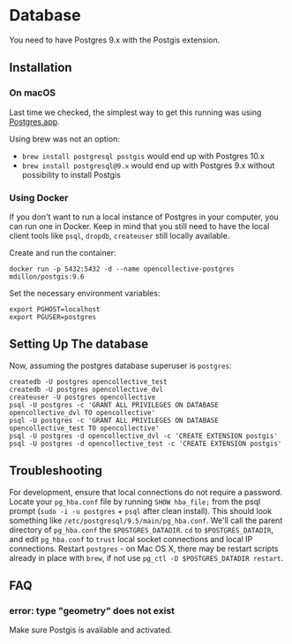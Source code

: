 # Database

You need to have Postgres 9.x with the Postgis extension.

## Installation

### On macOS

Last time we checked, the simplest way to get this running was using [Postgres.app](http://postgresapp.com/).

Using brew was not an option:

- `brew install postgresql postgis` would end up with Postgres 10.x
- `brew install postgresql@9.x` would end up with Postgres 9.x without possibility to install Postgis

### Using Docker

If you don't want to run a local instance of Postgres in your computer, you can run one in Docker.
Keep in mind that you still need to have the local client tools like `psql`, `dropdb`, `createuser` still locally available.

Create and run the container:

```
docker run -p 5432:5432 -d --name opencollective-postgres mdillon/postgis:9.6
```

Set the necessary environment variables:

```
export PGHOST=localhost
export PGUSER=postgres
```

## Setting Up The database

Now, assuming the postgres database superuser is `postgres`:

```
createdb -U postgres opencollective_test
createdb -U postgres opencollective_dvl
createuser -U postgres opencollective
psql -U postgres -c 'GRANT ALL PRIVILEGES ON DATABASE opencollective_dvl TO opencollective'
psql -U postgres -c 'GRANT ALL PRIVILEGES ON DATABASE opencollective_test TO opencollective'
psql -U postgres -d opencollective_dvl -c 'CREATE EXTENSION postgis'
psql -U postgres -d opencollective_test -c 'CREATE EXTENSION postgis'
```

## Troubleshooting

For development, ensure that local connections do not require a password. Locate your `pg_hba.conf` file by running `SHOW hba_file;` from the psql prompt (`sudo -i -u postgres` + `psql` after clean install). This should look something like `/etc/postgresql/9.5/main/pg_hba.conf`. We'll call the parent directory of `pg_hba.conf` the `$POSTGRES_DATADIR`. `cd` to `$POSTGRES_DATADIR`, and edit `pg_hba.conf` to `trust` local socket connections and local IP connections. Restart `postgres` - on Mac OS X, there may be restart scripts already in place with `brew`, if not use `pg_ctl -D $POSTGRES_DATADIR restart`.

## FAQ

### error: type "geometry" does not exist

Make sure Postgis is available and activated.
